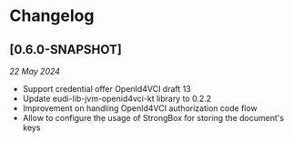 # Changelog

## [0.6.0-SNAPSHOT]

_22 May 2024_

- Support credential offer OpenId4VCI draft 13
- Update eudi-lib-jvm-openid4vci-kt library to 0.2.2
- Improvement on handling OpenId4VCI authorization code flow
- Allow to configure the usage of StrongBox for storing the document's keys
